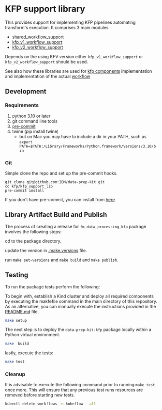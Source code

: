 # KFP support library

This provides support for implementing KFP pipelines automating transform's execution.
It comprises 3 main modules

* [shared_workflow_support](shared_workflow_support/README.md) 
* [kfp_v1_workflow_support](kfp_v1_workflow_support//README.md)
* [kfp_v2_workflow_support](kfp_v2_workflow_support//README.md)

Depends on the using KFV version either `kfp_v1_workflow_support` or `kfp_v2_workflow_support` should be used.

See also how these libraries are used for [kfp components](../../kfp_ray_components/README.md) implementation
and implementation of the actual [workflow](../../doc/simple_transform_pipeline.md)

## Development

### Requirements
1. python 3.10 or later
2. git command line tools
3. [pre-commit](https://pre-commit.com/)
4. twine (pip install twine)
    * but on Mac you may have to include a dir in your PATH, such as `export PATH=$PATH:/Library/Frameworks/Python.framework/Versions/3.10/bin`

### Git
Simple clone the repo and set up the pre-commit hooks.
```shell
git clone git@github.com:IBM/data-prep-kit.git
cd kfp/kfp_support_lib
pre-commit install
```
If you don't have pre-commit, you can install from [here](https://pre-commit.com/)

## Library Artifact Build and Publish

The process of creating a release for `fm_data_processing_kfp` package  involves the following steps:

cd to the package directory.

update the version in [.make.versions](../../.make.versions) file.

run `make set-versions` and `make build` and `make publish`.

## Testing

To run the package tests perform the following:

To begin with, establish a Kind cluster and deploy all required components by executing the makfefile command in the main directory of this repository. As an alternative, you can manually execute the instructions provided in the [README.md](../../scripts/k8s-setup/README.md) file.

```bash
make setup
```

The next step is to deploy the `data-prep-kit-kfp` package locally within a Python virtual environment.

```bash
make  build
```

lastly, execute the tests:

```bash
make test
```

### Cleanup

It is advisable to execute the following command prior to running `make test` once more. This will ensure that any 
previous test runs resources are removed before starting new tests.

```bash
kubectl delete workflows -n kubeflow --all
```


